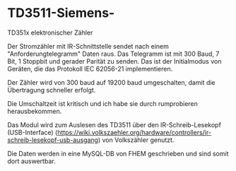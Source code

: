 # TD3511-Siemens-
TD351x elektronischer Zähler

Der Stromzähler mit IR-Schnittstelle sendet nach einem "Anforderungtelegramm" Daten raus. Das Telegramm ist mit 300 Baud, 7 Bit, 1 Stoppbit  und gerader Parität zu senden. Das ist der Initialmodus von Geräten,  die das Protokoll IEC 62056-21 implementieren.

Der Zähler wird von 300 baud auf 19200 baud umgeschalten, damit die Übertragung schneller erfolgt.

Die Umschaltzeit ist kritisch und ich habe sie durch rumprobieren herausbekommen.

Das Modul wird zum Auslesen des TD3511 über den IR-Schreib-Lesekopf (USB-Interface) (https://wiki.volkszaehler.org/hardware/controllers/ir-schreib-lesekopf-usb-ausgang) von Volkszähler genutzt.

Die Daten werden in eine MySQL-DB von FHEM geschrieben und sind somit dort auswertbar.



